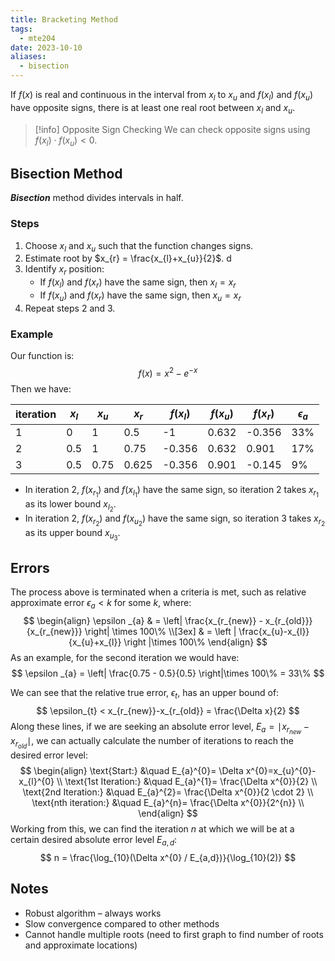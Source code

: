 ```yaml
---
title: Bracketing Method
tags:
  - mte204
date: 2023-10-10
aliases:
  - bisection
---
```

If $f(x)$ is real and continuous in the interval from $x_{l}$ to $x_{u}$ and $f(x_{l})$ and $f(x_{u})$ have opposite signs, there is at least one real root between $x_{l}$ and $x_{u}$.

>[!info] Opposite Sign Checking
> We can check opposite signs using $f(x_{l}) \cdot f(x_{u}) <0$.

## Bisection Method
***Bisection*** method divides intervals in half.
### Steps
1. Choose $x_{l}$ and $x_{u}$ such that the function changes signs.
2. Estimate root by $x_{r} = \frac{x_{l}+x_{u}}{2}$. d
3. Identify $x_{r}$ position:
	- If $f(x_{l})$ and $f(x_{r})$ have the same sign, then $x_{l} = x_{r}$
	- If $f(x_{u})$ and $f(x_{r})$ have the same sign, then $x_{u} = x_{r}$
4. Repeat steps 2 and 3.
### Example
Our function is:
$$
f(x)=x^{2}-e^{-x}
$$
Then we have:

| iteration | $x_{l}$ | $x_{u}$ | $x_{r}$ | $f(x_{l})$ | $f(x_{u})$ | $f(x_{r})$ | $\epsilon_{a}$ |
| --------- | ------- | ------- | ------- | ---------- | ---------- | ---------- | -------------- |
| 1         | 0       | 1       | 0.5     | -1         | 0.632      | -0.356     | 33%            |
| 2         | 0.5     | 1       | 0.75    | -0.356     | 0.632      | 0.901      | 17%            |
| 3         | 0.5     | 0.75    | 0.625   | -0.356     | 0.901      | -0.145     | 9%             | 

- In iteration 2, $f(x_{r_{1}})$ and $f(x_{l_{1}})$ have the same sign, so iteration 2 takes $x_{r_{1}}$ as its lower bound $x_{l_{2}}$.
- In iteration 2, $f(x_{r_{2}})$ and $f(x_{u_{2}})$ have the same sign, so iteration 3 takes $x_{r_{2}}$ as its upper bound $x_{u_{3}}$.

## Errors
The process above is terminated when a criteria is met, such as relative approximate error $\epsilon_{a} < k$ for some $k$, where:
$$
\begin{align}
\epsilon _{a}  & = \left| \frac{x_{r_{new}} - x_{r_{old}}}{x_{r_{new}}} \right| \times 100\% \\[3ex] 
	 & = \left | \frac{x_{u}-x_{l}}{x_{u}+x_{l}} \right |\times 100\%
\end{align}
$$
As an example, for the second iteration we would have:
$$
\epsilon _{a} = \left| \frac{0.75 - 0.5}{0.5} \right|\times 100\% = 33\%
$$

We can see that the relative true error, $\epsilon_{t}$, has an upper bound of:
$$
\epsilon_{t} < x_{r_{new}}-x_{r_{old}} = \frac{\Delta x}{2}
$$
Along these lines, if we are seeking an absolute error level, $E_{a} = \mid x_{r_{new}} - x_{r_{old}} \mid$, we can actually calculate the number of iterations to reach the desired error level:
$$
\begin{align}
\text{Start:} &\quad E_{a}^{0}= \Delta x^{0}=x_{u}^{0}-x_{l}^{0} \\
\text{1st Iteration:} &\quad  E_{a}^{1}= \frac{\Delta x^{0}}{2} \\
\text{2nd Iteration:} &\quad  E_{a}^{2}= \frac{\Delta x^{0}}{2 \cdot 2} \\
\text{nth iteration:} &\quad  E_{a}^{n}= \frac{\Delta x^{0}}{2^{n}} \\
\end{align}
$$
Working from this, we can find the iteration $n$ at which we will be at a certain desired absolute error level $E_{a,d}$:
$$
n = \frac{\log_{10}(\Delta x^{0} / E_{a,d})}{\log_{10}(2)}
$$
## Notes
- Robust algorithm – always works
- Slow convergence compared to other methods
- Cannot handle multiple roots (need to first graph to find number of roots and approximate locations)